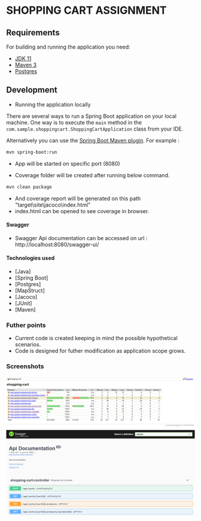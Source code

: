 # SHOPPING CART ASSIGNMENT

## Requirements

For building and running the application you need:

- [JDK 11](https://docs.aws.amazon.com/corretto/latest/corretto-11-ug/windows-info.html)
- [Maven 3](https://maven.apache.org)
- [Postgres](https://www.postgresql.org/download/)

## Development
- Running the application locally

There are several ways to run a Spring Boot application on your local machine. One way is to execute the `main` method in the `com.sample.shoppingcart.ShoppingCartApplication` class from your IDE.

Alternatively you can use the [Spring Boot Maven plugin](https://docs.spring.io/spring-boot/docs/current/reference/html/build-tool-plugins-maven-plugin.html). For example :

```sh
mvn spring-boot:run
```

- App will be started on specific port (8080)

- Coverage folder will be created after running below command.

```sh
mvn clean package
```
- And coverage report will be generated on this path "target\site\jacoco\index.html"
- index.html can be opened to see coverage in browser.

#### Swagger
- Swagger Api documentation can be accessed on url : http://localhost:8080/swagger-ui/

#### Technologies used

* [Java]
* [Spring Boot]
* [Postgres]
* [MapStruct]
* [Jacoco]
* [JUnit]
* [Maven]

### Futher points

- Current code is created keeping in mind the possible hypothetical scenarios.
- Code is designed for futher modification as application scope grows.

### Screenshots

![Image](readme_data/test_coverage.PNG "Test Case Coverage")
![Image](readme_data/swagger_snapshot.PNG "Swagger")

